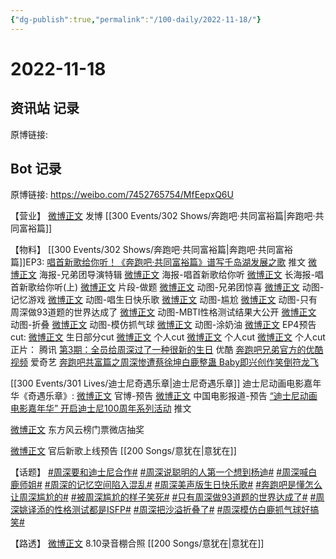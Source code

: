 ```yaml
---
{"dg-publish":true,"permalink":"/100-daily/2022-11-18/"}
---
```



# 2022-11-18

## 资讯站 记录

原博链接:

## Bot 记录

原博链接: https://weibo.com/7452765754/MfEepxQ6U

【营业】
[微博正文](http://weibo.com/1736988591/MfCPhDjlv) 发博 [[300 Events/302 Shows/奔跑吧·共同富裕篇\|奔跑吧·共同富裕篇]]

【物料】
[[300 Events/302 Shows/奔跑吧·共同富裕篇\|奔跑吧·共同富裕篇]]EP3:
[唱首新歌给你听！《奔跑吧·共同富裕篇》谱写千岛湖发展之歌](https://weibo.cn/sinaurl?u=https%3A%2F%2Fmp.weixin.qq.com%2Fs%2FFO8jeb-VmUGrRR7suX0uQQ) 推文
[微博正文](https://weibo.com/5242381821/Mfz4S0ucf) 海报-兄弟团导演特辑
[微博正文](https://weibo.com/5242381821/Mfz8Xdt1u) 海报-唱首新歌给你听
[微博正文](https://weibo.com/5242381821/MfzppeFze) 长海报-唱首新歌给你听(上)
[微博正文](https://weibo.com/5242381821/MfzBk30wO) 片段-做题
[微博正文](https://weibo.com/5242381821/MfCb70IRJ) 动图-兄弟团惊喜
[微博正文](https://weibo.com/5242381821/MfDfiuq5Q) 动图-记忆游戏
[微博正文](https://weibo.com/5242381821/MfDofm46O) 动图-唱生日快乐歌
[微博正文](https://weibo.com/5242381821/MfDp3ioSh) 动图-尴尬
[微博正文](https://weibo.com/5242381821/MfDpOjAVj) 动图-只有周深做93道题的世界达成了
[微博正文](https://weibo.com/5242381821/MfDrfvBOA) 动图-MBTI性格测试结果大公开
[微博正文](https://weibo.com/5242381821/MfDwtneJX) 动图-折叠
[微博正文](https://weibo.com/5242381821/MfDLf79dp) 动图-模仿抓气球
[微博正文](https://weibo.com/5242381821/MfDVRe4uI) 动图-涂奶油
[微博正文](https://weibo.com/5242381821/MfE0cost7) EP4预告
cut:
[微博正文](http://weibo.com/1371117067/MfDt3hTDN) 生日部分cut
[微博正文](http://weibo.com/1591169702/MfDQue0c3) 个人cut
[微博正文](http://weibo.com/1371117067/MfDTUAUyA) 个人cut
[微博正文](https://m.weibo.cn/5876797510/4837340940600374) 个人cut
正片：
腾讯 [第3期：全员给周深过了一种很新的生日](https://weibo.cn/sinaurl?u=https%3A%2F%2Fv.qq.com%2Fx%2Fcover%2Fmzc00200my8s5sr%2Fd0044j0my2a.html)
优酷 [奔跑吧兄弟官方的优酷视频](https://weibo.cn/sinaurl?u=https%3A%2F%2Fv.youku.com%2Fv_show%2Fid_XNTkxNjY1NTQyOA%3D%3D.html)
爱奇艺 [奔跑吧共富篇之周深惨遭蔡徐坤白鹿整蛊 Baby即兴创作笑倒符龙飞](https://weibo.cn/sinaurl?u=https%3A%2F%2Fwww.iqiyi.com%2Fv_dxxg4yzrg8.html)

[[300 Events/301 Lives/迪士尼奇遇乐章\|迪士尼奇遇乐章]]
迪士尼动画电影嘉年华《奇遇乐章》:
[微博正文](http://weibo.com/1642553272/Mfzp8mW2g) 官博-预告
[微博正文](https://weibo.com/1261788454/MfACVhPWw) 中国电影报道-预告
[“迪士尼动画电影嘉年华” 开启迪士尼100周年系列活动](https://weibo.cn/sinaurl?u=https%3A%2F%2Fmp.weixin.qq.com%2Fs%2FoQwJggPIm1VCb9iupzuPzg) 推文

[微博正文](https://m.weibo.cn/7644356903/4837279234001604) 东方风云榜门票微店抽奖

[微博正文](http://weibo.com/5248300719/MfDHUy03b) 官后新歌上线预告 [[200 Songs/意犹在\|意犹在]]

【话题】
[#周深要和迪士尼合作#](https://s.weibo.com/weibo?q=%23%E5%91%A8%E6%B7%B1%E8%A6%81%E5%92%8C%E8%BF%AA%E5%A3%AB%E5%B0%BC%E5%90%88%E4%BD%9C%23)
[#周深说聪明的人第一个想到杨迪#](https://s.weibo.com/weibo?q=%23%E5%91%A8%E6%B7%B1%E8%AF%B4%E8%81%AA%E6%98%8E%E7%9A%84%E4%BA%BA%E7%AC%AC%E4%B8%80%E4%B8%AA%E6%83%B3%E5%88%B0%E6%9D%A8%E8%BF%AA%23)
[#周深喊白鹿师姐#](https://s.weibo.com/weibo?q=%23%E5%91%A8%E6%B7%B1%E5%96%8A%E7%99%BD%E9%B9%BF%E5%B8%88%E5%A7%90%23)
[#周深的记忆空间陷入混乱#](https://s.weibo.com/weibo?q=%23%E5%91%A8%E6%B7%B1%E7%9A%84%E8%AE%B0%E5%BF%86%E7%A9%BA%E9%97%B4%E9%99%B7%E5%85%A5%E6%B7%B7%E4%B9%B1%23)
[#周深美声版生日快乐歌#](https://s.weibo.com/weibo?q=%23%E5%91%A8%E6%B7%B1%E7%BE%8E%E5%A3%B0%E7%89%88%E7%94%9F%E6%97%A5%E5%BF%AB%E4%B9%90%E6%AD%8C%23)
[#奔跑吧是懂怎么让周深尴尬的#](https://s.weibo.com/weibo?q=%23%E5%A5%94%E8%B7%91%E5%90%A7%E6%98%AF%E6%87%82%E6%80%8E%E4%B9%88%E8%AE%A9%E5%91%A8%E6%B7%B1%E5%B0%B4%E5%B0%AC%E7%9A%84%23)
[#被周深尴尬的样子笑死#](https://s.weibo.com/weibo?q=%23%E8%A2%AB%E5%91%A8%E6%B7%B1%E5%B0%B4%E5%B0%AC%E7%9A%84%E6%A0%B7%E5%AD%90%E7%AC%91%E6%AD%BB%23)
[#只有周深做93道题的世界达成了#](https://s.weibo.com/weibo?q=%23%E5%8F%AA%E6%9C%89%E5%91%A8%E6%B7%B1%E5%81%9A93%E9%81%93%E9%A2%98%E7%9A%84%E4%B8%96%E7%95%8C%E8%BE%BE%E6%88%90%E4%BA%86%23)
[#周深姚译添的性格测试都是ISFP#](https://s.weibo.com/weibo?q=%23%E5%91%A8%E6%B7%B1%E5%A7%9A%E8%AF%91%E6%B7%BB%E7%9A%84%E6%80%A7%E6%A0%BC%E6%B5%8B%E8%AF%95%E9%83%BD%E6%98%AFISFP%23)
[#周深把沙溢折叠了#](https://s.weibo.com/weibo?q=%23%E5%91%A8%E6%B7%B1%E6%8A%8A%E6%B2%99%E6%BA%A2%E6%8A%98%E5%8F%A0%E4%BA%86%23)
[#周深模仿白鹿抓气球好搞笑#](https://s.weibo.com/weibo?q=%23%E5%91%A8%E6%B7%B1%E6%A8%A1%E4%BB%BF%E7%99%BD%E9%B9%BF%E6%8A%93%E6%B0%94%E7%90%83%E5%A5%BD%E6%90%9E%E7%AC%91%23)

【路透】
[微博正文](https://m.weibo.cn/7568338314/4837239392310778) 8.10录音棚合照 [[200 Songs/意犹在\|意犹在]]
